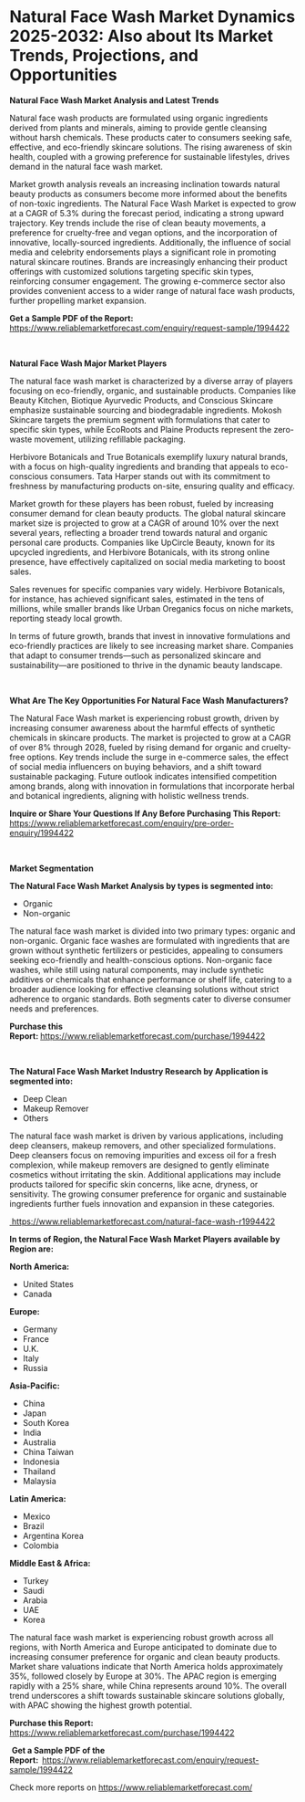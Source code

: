 <p><h1>Natural Face Wash Market Dynamics 2025-2032: Also about Its Market Trends, Projections, and Opportunities</h1></p><p><strong>Natural Face Wash Market Analysis and Latest Trends</strong></p>
<p><p>Natural face wash products are formulated using organic ingredients derived from plants and minerals, aiming to provide gentle cleansing without harsh chemicals. These products cater to consumers seeking safe, effective, and eco-friendly skincare solutions. The rising awareness of skin health, coupled with a growing preference for sustainable lifestyles, drives demand in the natural face wash market.</p><p>Market growth analysis reveals an increasing inclination towards natural beauty products as consumers become more informed about the benefits of non-toxic ingredients. The Natural Face Wash Market is expected to grow at a CAGR of 5.3% during the forecast period, indicating a strong upward trajectory. Key trends include the rise of clean beauty movements, a preference for cruelty-free and vegan options, and the incorporation of innovative, locally-sourced ingredients. Additionally, the influence of social media and celebrity endorsements plays a significant role in promoting natural skincare routines. Brands are increasingly enhancing their product offerings with customized solutions targeting specific skin types, reinforcing consumer engagement. The growing e-commerce sector also provides convenient access to a wider range of natural face wash products, further propelling market expansion.</p></p>
<p><strong>Get a Sample PDF of the Report:&nbsp;</strong> <a href="https://www.reliablemarketforecast.com/enquiry/request-sample/1994422?utm_campaign=2400&utm_medium=2&utm_source=Github&utm_content=ia&utm_term=08022025&utm_id=natural-face-wash">https://www.reliablemarketforecast.com/enquiry/request-sample/1994422</a></p>
<p>&nbsp;</p>
<p><strong>Natural Face Wash Major Market Players</strong></p>
<p><p>The natural face wash market is characterized by a diverse array of players focusing on eco-friendly, organic, and sustainable products. Companies like Beauty Kitchen, Biotique Ayurvedic Products, and Conscious Skincare emphasize sustainable sourcing and biodegradable ingredients. Mokosh Skincare targets the premium segment with formulations that cater to specific skin types, while EcoRoots and Plaine Products represent the zero-waste movement, utilizing refillable packaging.</p><p>Herbivore Botanicals and True Botanicals exemplify luxury natural brands, with a focus on high-quality ingredients and branding that appeals to eco-conscious consumers. Tata Harper stands out with its commitment to freshness by manufacturing products on-site, ensuring quality and efficacy.</p><p>Market growth for these players has been robust, fueled by increasing consumer demand for clean beauty products. The global natural skincare market size is projected to grow at a CAGR of around 10% over the next several years, reflecting a broader trend towards natural and organic personal care products. Companies like UpCircle Beauty, known for its upcycled ingredients, and Herbivore Botanicals, with its strong online presence, have effectively capitalized on social media marketing to boost sales.</p><p>Sales revenues for specific companies vary widely. Herbivore Botanicals, for instance, has achieved significant sales, estimated in the tens of millions, while smaller brands like Urban Oreganics focus on niche markets, reporting steady local growth. </p><p>In terms of future growth, brands that invest in innovative formulations and eco-friendly practices are likely to see increasing market share. Companies that adapt to consumer trends—such as personalized skincare and sustainability—are positioned to thrive in the dynamic beauty landscape.</p></p>
<p>&nbsp;</p>
<p><strong>What Are The Key Opportunities For Natural Face Wash Manufacturers?</strong></p>
<p><p>The Natural Face Wash market is experiencing robust growth, driven by increasing consumer awareness about the harmful effects of synthetic chemicals in skincare products. The market is projected to grow at a CAGR of over 8% through 2028, fueled by rising demand for organic and cruelty-free options. Key trends include the surge in e-commerce sales, the effect of social media influencers on buying behaviors, and a shift toward sustainable packaging. Future outlook indicates intensified competition among brands, along with innovation in formulations that incorporate herbal and botanical ingredients, aligning with holistic wellness trends.</p></p>
<p><strong>Inquire or Share Your Questions If Any Before Purchasing This Report:</strong> <a href="https://www.reliablemarketforecast.com/enquiry/pre-order-enquiry/1994422?utm_campaign=2400&utm_medium=2&utm_source=Github&utm_content=ia&utm_term=08022025&utm_id=natural-face-wash">https://www.reliablemarketforecast.com/enquiry/pre-order-enquiry/1994422</a></p>
<p>&nbsp;</p>
<p><strong>Market Segmentation</strong></p>
<p><strong>The Natural Face Wash Market Analysis by types is segmented into:</strong></p>
<p><ul><li>Organic</li><li>Non-organic</li></ul></p>
<p><p>The natural face wash market is divided into two primary types: organic and non-organic. Organic face washes are formulated with ingredients that are grown without synthetic fertilizers or pesticides, appealing to consumers seeking eco-friendly and health-conscious options. Non-organic face washes, while still using natural components, may include synthetic additives or chemicals that enhance performance or shelf life, catering to a broader audience looking for effective cleansing solutions without strict adherence to organic standards. Both segments cater to diverse consumer needs and preferences.</p></p>
<p><strong>Purchase this Report:&nbsp;</strong><a href="https://www.reliablemarketforecast.com/purchase/1994422?utm_campaign=2400&utm_medium=2&utm_source=Github&utm_content=ia&utm_term=08022025&utm_id=natural-face-wash">https://www.reliablemarketforecast.com/purchase/1994422</a></p>
<p>&nbsp;</p>
<p><strong>The Natural Face Wash Market Industry Research by Application is segmented into:</strong></p>
<p><ul><li>Deep Clean</li><li>Makeup Remover</li><li>Others</li></ul></p>
<p><p>The natural face wash market is driven by various applications, including deep cleansers, makeup removers, and other specialized formulations. Deep cleansers focus on removing impurities and excess oil for a fresh complexion, while makeup removers are designed to gently eliminate cosmetics without irritating the skin. Additional applications may include products tailored for specific skin concerns, like acne, dryness, or sensitivity. The growing consumer preference for organic and sustainable ingredients further fuels innovation and expansion in these categories.</p></p>
<p><a href="https://www.reliablemarketforecast.com/natural-face-wash-r1994422?utm_campaign=2400&utm_medium=2&utm_source=Github&utm_content=ia&utm_term=08022025&utm_id=natural-face-wash">&nbsp;https://www.reliablemarketforecast.com/natural-face-wash-r1994422</a></p>
<p><strong>In terms of Region, the Natural Face Wash Market Players available by Region are:</strong></p>
<p>
    <p> <strong> North America: </strong>
        <ul>
            <li>United States</li>
            <li>Canada</li>
        </ul>
        </p> 
    <p> <strong> Europe: </strong>
        <ul>
            <li>Germany</li>
            <li>France</li>
            <li>U.K.</li>
            <li>Italy</li>
            <li>Russia</li>
        </ul>
        </p> 
    <p> <strong> Asia-Pacific: </strong>
        <ul>
            <li>China</li>
            <li>Japan</li>
            <li>South Korea</li>
            <li>India</li>
            <li>Australia</li>
            <li>China Taiwan</li>
            <li>Indonesia</li>
            <li>Thailand</li>
            <li>Malaysia</li>
        </ul>
        </p> 
    <p> <strong> Latin America: </strong>
        <ul>
            <li>Mexico</li>
            <li>Brazil</li>
            <li>Argentina Korea</li>
            <li>Colombia</li>
        </ul>
        </p> 
    <p> <strong> Middle East & Africa: </strong>
        <ul>
            <li>Turkey</li>
            <li>Saudi</li>
            <li>Arabia</li>
            <li>UAE</li>
            <li>Korea</li>
        </ul>
    </p>
    </p>
<p><p>The natural face wash market is experiencing robust growth across all regions, with North America and Europe anticipated to dominate due to increasing consumer preference for organic and clean beauty products. Market share valuations indicate that North America holds approximately 35%, followed closely by Europe at 30%. The APAC region is emerging rapidly with a 25% share, while China represents around 10%. The overall trend underscores a shift towards sustainable skincare solutions globally, with APAC showing the highest growth potential.</p></p>
<p><strong>Purchase this Report: </strong><a href="https://www.reliablemarketforecast.com/purchase/1994422?utm_campaign=2400&utm_medium=2&utm_source=Github&utm_content=ia&utm_term=08022025&utm_id=natural-face-wash">https://www.reliablemarketforecast.com/purchase/1994422</a></p>
<p>&nbsp;<strong>Get a Sample PDF of the Report:&nbsp;&nbsp;</strong><a href="https://www.reliablemarketforecast.com/enquiry/request-sample/1994422?utm_campaign=2400&utm_medium=2&utm_source=Github&utm_content=ia&utm_term=08022025&utm_id=natural-face-wash">https://www.reliablemarketforecast.com/enquiry/request-sample/1994422</a></p>
<p><strong></strong></p>
<p>Check more reports on <a href="https://www.reliablemarketforecast.com/?utm_campaign=2400&utm_medium=2&utm_source=Github&utm_content=ia&utm_term=08022025&utm_id=natural-face-wash">https://www.reliablemarketforecast.com/</a></p>